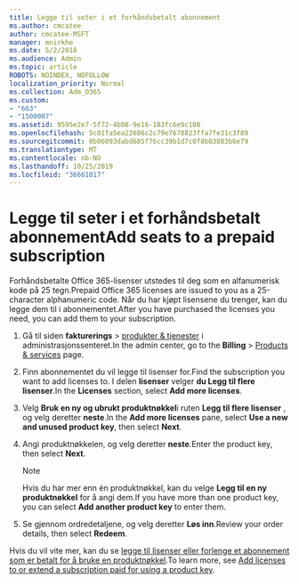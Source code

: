 ```yaml
---
title: Legge til seter i et forhåndsbetalt abonnement
ms.author: cmcatee
author: cmcatee-MSFT
manager: mnirkhe
ms.date: 5/2/2018
ms.audience: Admin
ms.topic: article
ROBOTS: NOINDEX, NOFOLLOW
localization_priority: Normal
ms.collection: Adm_O365
ms.custom:
- "663"
- "1500007"
ms.assetid: 9595e2e7-5f72-4b08-9e16-183fc6e9c108
ms.openlocfilehash: 5c01fa5ea22686c2c79e7678823ffa7fe31c3f89
ms.sourcegitcommit: 0b06093dabd685f76cc39b1d7c0f8b03883b6e79
ms.translationtype: MT
ms.contentlocale: nb-NO
ms.lasthandoff: 10/25/2019
ms.locfileid: "36661017"
---
```

# <a name="add-seats-to-a-prepaid-subscription"></a><span data-ttu-id="f455d-102">Legge til seter i et forhåndsbetalt abonnement</span><span class="sxs-lookup"><span data-stu-id="f455d-102">Add seats to a prepaid subscription</span></span>

<span data-ttu-id="f455d-103">Forhåndsbetalte Office 365-lisenser utstedes til deg som en alfanumerisk kode på 25 tegn.</span><span class="sxs-lookup"><span data-stu-id="f455d-103">Prepaid Office 365 licenses are issued to you as a 25-character alphanumeric code.</span></span> <span data-ttu-id="f455d-104">Når du har kjøpt lisensene du trenger, kan du legge dem til i abonnementet.</span><span class="sxs-lookup"><span data-stu-id="f455d-104">After you have purchased the licenses you need, you can add them to your subscription.</span></span> 

1. <span data-ttu-id="f455d-105">Gå til siden **fakturerings** > [produkter & tjenester](https://go.microsoft.com/fwlink/p/?linkid=842054) i administrasjonssenteret.</span><span class="sxs-lookup"><span data-stu-id="f455d-105">In the admin center, go to the **Billing** > [Products & services](https://go.microsoft.com/fwlink/p/?linkid=842054) page.</span></span>

2. <span data-ttu-id="f455d-106">Finn abonnementet du vil legge til lisenser for.</span><span class="sxs-lookup"><span data-stu-id="f455d-106">Find the subscription you want to add licenses to.</span></span> <span data-ttu-id="f455d-107">I delen **lisenser** velger **du Legg til flere lisenser**.</span><span class="sxs-lookup"><span data-stu-id="f455d-107">In the **Licenses** section, select **Add more licenses**.</span></span>

3. <span data-ttu-id="f455d-108">Velg **Bruk en ny og ubrukt produktnøkkel**i ruten **Legg til flere lisenser** , og velg deretter **neste**.</span><span class="sxs-lookup"><span data-stu-id="f455d-108">In the **Add more licenses** pane, select **Use a new and unused product key**, then select **Next**.</span></span>

4. <span data-ttu-id="f455d-109">Angi produktnøkkelen, og velg deretter **neste**.</span><span class="sxs-lookup"><span data-stu-id="f455d-109">Enter the product key, then select **Next**.</span></span>

    > [!NOTE]
    > <span data-ttu-id="f455d-110">Hvis du har mer enn én produktnøkkel, kan du velge **Legg til en ny produktnøkkel** for å angi dem.</span><span class="sxs-lookup"><span data-stu-id="f455d-110">If you have more than one product key, you can select **Add another product key** to enter them.</span></span>

5. <span data-ttu-id="f455d-111">Se gjennom ordredetaljene, og velg deretter **Løs inn**.</span><span class="sxs-lookup"><span data-stu-id="f455d-111">Review your order details, then select **Redeem**.</span></span>

<span data-ttu-id="f455d-112">Hvis du vil vite mer, kan du se [legge til lisenser eller forlenge et abonnement som er betalt for å bruke en produktnøkkel](https://docs.microsoft.com/office365/admin/misc/add-licenses-using-product-key).</span><span class="sxs-lookup"><span data-stu-id="f455d-112">To learn more, see [Add licenses to or extend a subscription paid for using a product key](https://docs.microsoft.com/office365/admin/misc/add-licenses-using-product-key).</span></span>